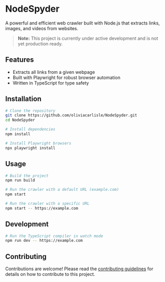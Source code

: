 # NodeSpyder
A powerful and efficient web crawler built with Node.js that extracts links, images, and videos from websites.

> **Note:** This project is currently under active development and is not yet production ready.

## Features
- Extracts all links from a given webpage
- Built with Playwright for robust browser automation
- Written in TypeScript for type safety

## Installation
```bash
# Clone the repository
git clone https://github.com/oliviacarlisle/NodeSpyder.git
cd NodeSpyder

# Install dependencies
npm install

# Install Playwright browsers
npx playwright install
```

## Usage
```bash
# Build the project
npm run build

# Run the crawler with a default URL (example.com)
npm start

# Run the crawler with a specific URL
npm start -- https://example.com
```

## Development
```bash
# Run the TypeScript compiler in watch mode
npm run dev -- https://example.com
```

## Contributing
Contributions are welcome! Please read the [contributing guidelines](CONTRIBUTING.md) for details on how to contribute to this project.
